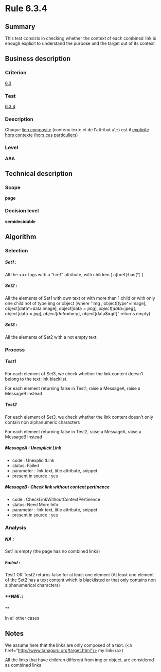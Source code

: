 # Rule 6.3.4
## Summary

This test consists in checking whether the context of each combined link
is enough explicit to understand the purpose and the target out of its
context

## Business description

### Criterion

[6.3](http://references.modernisation.gouv.fr/sites/default/files/RGAA3_RC2-1/referentiel_technique.htm#crit-6-3)

### Test

[6.3.4](http://references.modernisation.gouv.fr/sites/default/files/RGAA3_RC2-1/referentiel_technique.htm#test-6-3-4)

### Description

Chaque <a href="http://references.modernisation.gouv.fr/sites/default/files/RGAA3_RC2-1/glossaire.htm#mLienComposite">lien composite</a> (contenu texte et de l'attribut `alt`) est-il <a href="http://references.modernisation.gouv.fr/sites/default/files/RGAA3_RC2-1/glossaire.htm#mLienHorsContexte">explicite hors contexte</a> (<a href="http://references.modernisation.gouv.fr/sites/default/files/RGAA3_RC2-1/cas_particulier.htm#cpCrit6-" title="Cas particuliers pour le crit&egrave;re 6.4">hors cas particuliers</a>)

### Level

**AAA**

## Technical description

### Scope

**page**

### Decision level

**semidecidable**

## Algorithm

### Selection

##### Set1 :

All the <a\> tags with a "href" attribute, with children (
a[href]:has(\*) )

##### Set2 :

All the elements of Set1 with own text or with more than 1 child or with
only one child not of type img or object (where "img ,
object[type\^=image], object[data\^=data:image], object[data$=png],
object[data$=jpeg], object[data$=jpg],object[data$=bmp],
object[data$=gif]" returns empty)

##### Set3 :

All the elements of Set2 with a not empty text.

### Process

##### Test1

For each element of Set3, we check whether the link content doesn't
belong to the text link blacklist.

For each element returning false in Test1, raise a MessageA, raise a
MessageB instead

##### Test2

For each element of Set3, we check whether the link content doesn't only
contain non alphanumeric characters

For each element returning false in Test2, raise a MessageA, raise a
MessageB instead

##### MessageA : Unexplicit Link

-   code : UnexplicitLink
-   status: Failed
-   parameter : link text, title attribute, snippet
-   present in source : yes

##### MessageB : Check link without context pertinence

-   code : CheckLinkWithoutContextPertinence
-   status: Need More Info
-   parameter : link text, title attribute, snippet
-   present in source : yes

### Analysis

##### **NA :**

Set1 is empty (the page has no combined links)

##### **Failed :**

Test1 OR Test2 returns false for at least one element (At least one
element of the Set2 has a text content which is blacklisted or that only
contains non alphanumerical characters)

##### **NMI :\
**

In all other cases

## Notes

We assume here that the links are only composed of a text. (<a
href="http://www.tanaguru.org/target.html"\> my link</a\>)

All the links that have children different from img or object, are
considered as combined links
